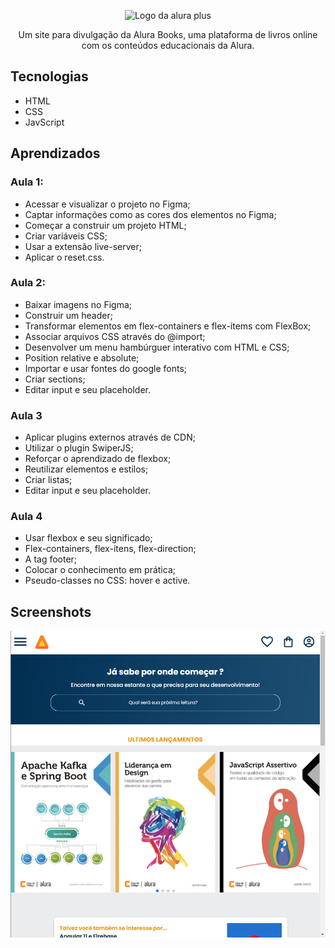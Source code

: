 <p align="center"> <img src="./assets/Logo.svg" alt="Logo da alura plus"> </p>
<p align="center">Um site para divulgação da Alura Books, uma plataforma de livros online com os conteúdos educacionais da Alura.</p>

## Tecnologias
* HTML
* CSS
* JavScript

## Aprendizados

### Aula 1:
* Acessar e visualizar o projeto no Figma;
* Captar informações como as cores dos elementos no Figma;
* Começar a construir um projeto HTML;
* Criar variáveis CSS;
* Usar a extensão live-server;
* Aplicar o reset.css.


### Aula 2:
* Baixar imagens no Figma;
* Construir um header;
* Transformar elementos em flex-containers e flex-items com FlexBox;
* Associar arquivos CSS através do @import;
* Desenvolver um menu hambúrguer interativo com HTML e CSS;
* Position relative e absolute;
* Importar e usar fontes do google fonts;
* Criar sections;
* Editar input e seu placeholder.

### Aula 3

* Aplicar plugins externos através de CDN;
* Utilizar o plugin SwiperJS;
* Reforçar o aprendizado de flexbox;
* Reutilizar elementos e estilos;
* Criar listas;
* Editar input e seu placeholder.

### Aula 4

* Usar flexbox e seu significado;
* Flex-containers, flex-itens, flex-direction;
* A tag footer;
* Colocar o conhecimento em prática;
* Pseudo-classes no CSS: hover e active.

## Screenshots
![Screenshot da tela inicial do Alura Plus](./img/AluraBooks.png)